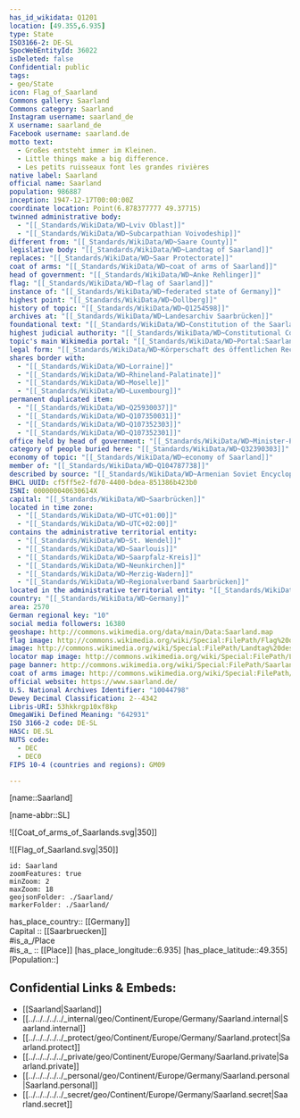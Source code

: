 ```yaml
---
has_id_wikidata: Q1201
location: [49.355,6.935] 
type: State
ISO3166-2: DE-SL
SpocWebEntityId: 36022
isDeleted: false
Confidential: public
tags:
- geo/State
icon: Flag_of_Saarland
Commons gallery: Saarland
Commons category: Saarland
Instagram username: saarland_de
X username: saarland_de
Facebook username: saarland.de
motto text:
  - Großes entsteht immer im Kleinen.
  - Little things make a big difference.
  - Les petits ruisseaux font les grandes rivières
native label: Saarland
official name: Saarland
population: 986887
inception: 1947-12-17T00:00:00Z
coordinate location: Point(6.878377777 49.37715)
twinned administrative body:
  - "[[_Standards/WikiData/WD~Lviv Oblast]]"
  - "[[_Standards/WikiData/WD~Subcarpathian Voivodeship]]"
different from: "[[_Standards/WikiData/WD~Saare County]]"
legislative body: "[[_Standards/WikiData/WD~Landtag of Saarland]]"
replaces: "[[_Standards/WikiData/WD~Saar Protectorate]]"
coat of arms: "[[_Standards/WikiData/WD~coat of arms of Saarland]]"
head of government: "[[_Standards/WikiData/WD~Anke Rehlinger]]"
flag: "[[_Standards/WikiData/WD~flag of Saarland]]"
instance of: "[[_Standards/WikiData/WD~federated state of Germany]]"
highest point: "[[_Standards/WikiData/WD~Dollberg]]"
history of topic: "[[_Standards/WikiData/WD~Q1254598]]"
archives at: "[[_Standards/WikiData/WD~Landesarchiv Saarbrücken]]"
foundational text: "[[_Standards/WikiData/WD~Constitution of the Saarland]]"
highest judicial authority: "[[_Standards/WikiData/WD~Constitutional Court of the Saarland]]"
topic's main Wikimedia portal: "[[_Standards/WikiData/WD~Portal:Saarland]]"
legal form: "[[_Standards/WikiData/WD~Körperschaft des öffentlichen Rechts]]"
shares border with:
  - "[[_Standards/WikiData/WD~Lorraine]]"
  - "[[_Standards/WikiData/WD~Rhineland-Palatinate]]"
  - "[[_Standards/WikiData/WD~Moselle]]"
  - "[[_Standards/WikiData/WD~Luxembourg]]"
permanent duplicated item:
  - "[[_Standards/WikiData/WD~Q25930037]]"
  - "[[_Standards/WikiData/WD~Q107350031]]"
  - "[[_Standards/WikiData/WD~Q107352303]]"
  - "[[_Standards/WikiData/WD~Q107352301]]"
office held by head of government: "[[_Standards/WikiData/WD~Minister-President of the Saarland]]"
category of people buried here: "[[_Standards/WikiData/WD~Q32390303]]"
economy of topic: "[[_Standards/WikiData/WD~economy of Saarland]]"
member of: "[[_Standards/WikiData/WD~Q104787738]]"
described by source: "[[_Standards/WikiData/WD~Armenian Soviet Encyclopedia, vol. 10]]"
BHCL UUID: cf5ff5e2-fd70-4400-bdea-851386b423b0
ISNI: 000000040630614X
capital: "[[_Standards/WikiData/WD~Saarbrücken]]"
located in time zone:
  - "[[_Standards/WikiData/WD~UTC+01:00]]"
  - "[[_Standards/WikiData/WD~UTC+02:00]]"
contains the administrative territorial entity:
  - "[[_Standards/WikiData/WD~St. Wendel]]"
  - "[[_Standards/WikiData/WD~Saarlouis]]"
  - "[[_Standards/WikiData/WD~Saarpfalz-Kreis]]"
  - "[[_Standards/WikiData/WD~Neunkirchen]]"
  - "[[_Standards/WikiData/WD~Merzig-Wadern]]"
  - "[[_Standards/WikiData/WD~Regionalverband Saarbrücken]]"
located in the administrative territorial entity: "[[_Standards/WikiData/WD~Germany]]"
country: "[[_Standards/WikiData/WD~Germany]]"
area: 2570
German regional key: "10"
social media followers: 16380
geoshape: http://commons.wikimedia.org/data/main/Data:Saarland.map
flag image: http://commons.wikimedia.org/wiki/Special:FilePath/Flag%20of%20Saarland.svg
image: http://commons.wikimedia.org/wiki/Special:FilePath/Landtag%20des%20Saarlandes.jpg
locator map image: http://commons.wikimedia.org/wiki/Special:FilePath/Locator%20map%20Saarland%20in%20Germany.svg
page banner: http://commons.wikimedia.org/wiki/Special:FilePath/Saarland%20Banner.jpg
coat of arms image: http://commons.wikimedia.org/wiki/Special:FilePath/Wappen%20des%20Saarlands.svg
official website: https://www.saarland.de/
U.S. National Archives Identifier: "10044798"
Dewey Decimal Classification: 2--4342
Libris-URI: 53hkkrgp10xf8kp
OmegaWiki Defined Meaning: "642931"
ISO 3166-2 code: DE-SL
HASC: DE.SL
NUTS code:
  - DEC
  - DEC0
FIPS 10-4 (countries and regions): GM09

---
```

[name::Saarland] 

[name-abbr::SL] 

![[Coat_of_arms_of_Saarlands.svg|350]] 

![[Flag_of_Saarland.svg|350]] 

```leaflet
id: Saarland
zoomFeatures: true 
minZoom: 2 
maxZoom: 18
geojsonFolder: ./Saarland/
markerFolder: ./Saarland/
```

has_place_country:: [[Germany]]  
Capital :: [[Saarbruecken]]  
#is_a_/Place  
#is_a_ :: [[Place]] 
[has_place_longitude::6.935] 
[has_place_latitude::49.355] 
[Population::] 



## Confidential Links & Embeds: 
- [[Saarland|Saarland]]  
- [[../../../../../_internal/geo/Continent/Europe/Germany/Saarland.internal|Saarland.internal]]  
- [[../../../../../_protect/geo/Continent/Europe/Germany/Saarland.protect|Saarland.protect]] 
- [[../../../../../_private/geo/Continent/Europe/Germany/Saarland.private|Saarland.private]] 
- [[../../../../../_personal/geo/Continent/Europe/Germany/Saarland.personal|Saarland.personal]] 
- [[../../../../../_secret/geo/Continent/Europe/Germany/Saarland.secret|Saarland.secret]] 
